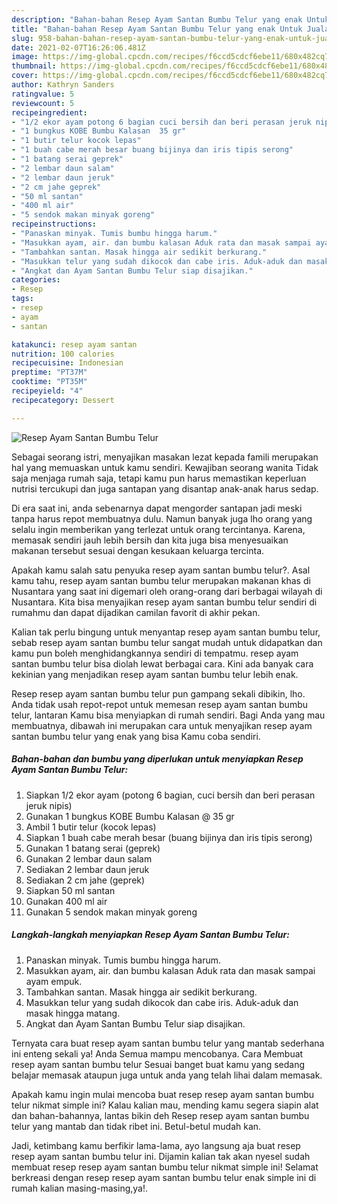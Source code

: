 ```yaml
---
description: "Bahan-bahan Resep Ayam Santan Bumbu Telur yang enak Untuk Jualan"
title: "Bahan-bahan Resep Ayam Santan Bumbu Telur yang enak Untuk Jualan"
slug: 958-bahan-bahan-resep-ayam-santan-bumbu-telur-yang-enak-untuk-jualan
date: 2021-02-07T16:26:06.481Z
image: https://img-global.cpcdn.com/recipes/f6ccd5cdcf6ebe11/680x482cq70/resep-ayam-santan-bumbu-telur-foto-resep-utama.jpg
thumbnail: https://img-global.cpcdn.com/recipes/f6ccd5cdcf6ebe11/680x482cq70/resep-ayam-santan-bumbu-telur-foto-resep-utama.jpg
cover: https://img-global.cpcdn.com/recipes/f6ccd5cdcf6ebe11/680x482cq70/resep-ayam-santan-bumbu-telur-foto-resep-utama.jpg
author: Kathryn Sanders
ratingvalue: 5
reviewcount: 5
recipeingredient:
- "1/2 ekor ayam potong 6 bagian cuci bersih dan beri perasan jeruk nipis"
- "1 bungkus KOBE Bumbu Kalasan  35 gr"
- "1 butir telur kocok lepas"
- "1 buah cabe merah besar buang bijinya dan iris tipis serong"
- "1 batang serai geprek"
- "2 lembar daun salam"
- "2 lembar daun jeruk"
- "2 cm jahe geprek"
- "50 ml santan"
- "400 ml air"
- "5 sendok makan minyak goreng"
recipeinstructions:
- "Panaskan minyak. Tumis bumbu hingga harum."
- "Masukkan ayam, air. dan bumbu kalasan Aduk rata dan masak sampai ayam empuk."
- "Tambahkan santan. Masak hingga air sedikit berkurang."
- "Masukkan telur yang sudah dikocok dan cabe iris. Aduk-aduk dan masak hingga matang."
- "Angkat dan Ayam Santan Bumbu Telur siap disajikan."
categories:
- Resep
tags:
- resep
- ayam
- santan

katakunci: resep ayam santan 
nutrition: 100 calories
recipecuisine: Indonesian
preptime: "PT37M"
cooktime: "PT35M"
recipeyield: "4"
recipecategory: Dessert

---
```



![Resep Ayam Santan Bumbu Telur](https://img-global.cpcdn.com/recipes/f6ccd5cdcf6ebe11/680x482cq70/resep-ayam-santan-bumbu-telur-foto-resep-utama.jpg)

Sebagai seorang istri, menyajikan masakan lezat kepada famili merupakan hal yang memuaskan untuk kamu sendiri. Kewajiban seorang  wanita Tidak saja menjaga rumah saja, tetapi kamu pun harus memastikan keperluan nutrisi tercukupi dan juga santapan yang disantap anak-anak harus sedap.

Di era  saat ini, anda sebenarnya dapat mengorder santapan jadi meski tanpa harus repot membuatnya dulu. Namun banyak juga lho orang yang selalu ingin memberikan yang terlezat untuk orang tercintanya. Karena, memasak sendiri jauh lebih bersih dan kita juga bisa menyesuaikan makanan tersebut sesuai dengan kesukaan keluarga tercinta. 



Apakah kamu salah satu penyuka resep ayam santan bumbu telur?. Asal kamu tahu, resep ayam santan bumbu telur merupakan makanan khas di Nusantara yang saat ini digemari oleh orang-orang dari berbagai wilayah di Nusantara. Kita bisa menyajikan resep ayam santan bumbu telur sendiri di rumahmu dan dapat dijadikan camilan favorit di akhir pekan.

Kalian tak perlu bingung untuk menyantap resep ayam santan bumbu telur, sebab resep ayam santan bumbu telur sangat mudah untuk didapatkan dan kamu pun boleh menghidangkannya sendiri di tempatmu. resep ayam santan bumbu telur bisa diolah lewat berbagai cara. Kini ada banyak cara kekinian yang menjadikan resep ayam santan bumbu telur lebih enak.

Resep resep ayam santan bumbu telur pun gampang sekali dibikin, lho. Anda tidak usah repot-repot untuk memesan resep ayam santan bumbu telur, lantaran Kamu bisa menyiapkan di rumah sendiri. Bagi Anda yang mau membuatnya, dibawah ini merupakan cara untuk menyajikan resep ayam santan bumbu telur yang enak yang bisa Kamu coba sendiri.

<!--inarticleads1-->

##### Bahan-bahan dan bumbu yang diperlukan untuk menyiapkan Resep Ayam Santan Bumbu Telur:

1. Siapkan 1/2 ekor ayam (potong 6 bagian, cuci bersih dan beri perasan jeruk nipis)
1. Gunakan 1 bungkus KOBE Bumbu Kalasan @ 35 gr
1. Ambil 1 butir telur (kocok lepas)
1. Siapkan 1 buah cabe merah besar (buang bijinya dan iris tipis serong)
1. Gunakan 1 batang serai (geprek)
1. Gunakan 2 lembar daun salam
1. Sediakan 2 lembar daun jeruk
1. Sediakan 2 cm jahe (geprek)
1. Siapkan 50 ml santan
1. Gunakan 400 ml air
1. Gunakan 5 sendok makan minyak goreng




<!--inarticleads2-->

##### Langkah-langkah menyiapkan Resep Ayam Santan Bumbu Telur:

1. Panaskan minyak. Tumis bumbu hingga harum.
1. Masukkan ayam, air. dan bumbu kalasan Aduk rata dan masak sampai ayam empuk.
1. Tambahkan santan. Masak hingga air sedikit berkurang.
1. Masukkan telur yang sudah dikocok dan cabe iris. Aduk-aduk dan masak hingga matang.
1. Angkat dan Ayam Santan Bumbu Telur siap disajikan.




Ternyata cara buat resep ayam santan bumbu telur yang mantab sederhana ini enteng sekali ya! Anda Semua mampu mencobanya. Cara Membuat resep ayam santan bumbu telur Sesuai banget buat kamu yang sedang belajar memasak ataupun juga untuk anda yang telah lihai dalam memasak.

Apakah kamu ingin mulai mencoba buat resep resep ayam santan bumbu telur nikmat simple ini? Kalau kalian mau, mending kamu segera siapin alat dan bahan-bahannya, lantas bikin deh Resep resep ayam santan bumbu telur yang mantab dan tidak ribet ini. Betul-betul mudah kan. 

Jadi, ketimbang kamu berfikir lama-lama, ayo langsung aja buat resep resep ayam santan bumbu telur ini. Dijamin kalian tak akan nyesel sudah membuat resep resep ayam santan bumbu telur nikmat simple ini! Selamat berkreasi dengan resep resep ayam santan bumbu telur enak simple ini di rumah kalian masing-masing,ya!.

